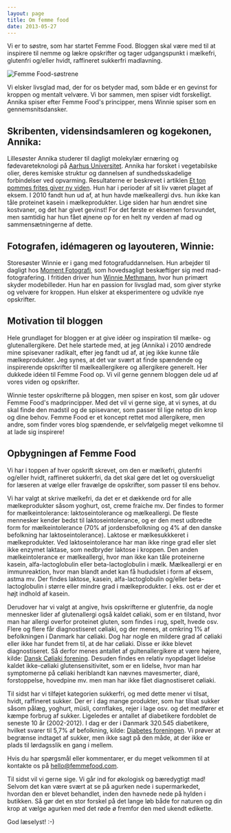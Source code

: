 ```yaml
---
layout: page
title: Om femme food
date: 2013-05-27
---
```


Vi er to søstre, som har startet Femme Food. Bloggen skal være med til at
inspirere til nemme og lækre opskrifter og tager udgangspunkt i mælkefri,
glutenfri og/eller hvidt, raffineret sukkerfri madlavning.

![Femme Food-søstrene](http://farm6.staticflickr.com/5530/12658491565_300624bcdb.jpg)

Vi elsker livsglad mad, der for os betyder mad, som både er en gevinst for
kroppen og mentalt velvære. Vi bor sammen, men spiser vidt forskelligt. Annika
spiser efter Femme Food's principper, mens Winnie spiser som en gennemsnitsdansker.

## Skribenten, vidensindsamleren og kogekonen, Annika:
Lillesøster Annika studerer til dagligt molekylær ernæring og fødevareteknologi
på [Aarhus
Universitet](http://kandidat.au.dk/molekylaer-ernaering-og-foedevareteknologi/).
Annika har forsket i vegetabilske olier, deres kemiske struktur og dannelsen af
sundhedsskadelige forbindelser ved opvarming. Resultaterne er beskrevet i
artiklen [Et ton pommes frites giver ny
viden](http://eng.au.dk/aktuelt/nyheder/vis/artikel/et-ton-pommes-frites-giver-ny-viden/).
Hun har i perioder af sit liv været plaget af
eksem. I 2010 fandt hun ud af, at hun havde mælkeallergi dvs. hun ikke kan tåle
proteinet kasein i mælkeprodukter. Lige siden har hun ændret sine kostvaner, og
det har givet gevinst! For det første er eksemen forsvundet, men samtidig har
hun fået øjnene op for en helt ny verden af mad og sammensætningerne af dette.

## Fotografen, idémageren og layouteren, Winnie:
Storesøster Winnie er i gang med fotografuddannelsen. Hun arbejder til dagligt
hos [Moment Fotografi](http://momentfotografi.dk/), som hovedsagligt beskæftiger
sig med mad-fotografering. I fritiden driver hun [Winnie
Methmann](http://www.winniemethmann.com/), hvor hun primært skyder modebilleder.
Hun har en passion for livsglad mad, som giver styrke og velvære for kroppen.
Hun elsker at eksperimentere og udvikle nye opskrifter.



## Motivation til bloggen
Hele grundlaget for bloggen er at give idéer og inspiration til mælke- og
glutenallergikere. Det hele startede med, at jeg (Annika) i 2010 ændrede mine
spisevaner radikalt, efter jeg fandt ud af, at jeg ikke kunne tåle
mælkeprodukter. Jeg synes, at det var svært at finde spændende og inspirerende
opskrifter til mælkeallergikere og allergikere generelt. Her dukkede idéen til
Femme Food op. Vi vil gerne gennem bloggen dele ud af vores viden og opskrifter.

Winnie tester opskrifterne på bloggen, men spiser en kost, som går udover Femme
Food's madprincipper.  Med det vil vi gerne sige, at vi synes, at du skal finde
den madstil og de spisevaner, som passer til lige netop din krop og dine behov.
Femme Food er et koncept rettet mod allergikere, men andre, som finder vores
blog spændende, er selvfølgelig meget velkomne til at lade sig inspirere!





## Opbygningen af Femme Food

Vi har i toppen af hver opskrift skrevet, om den er mælkefri, glutenfri
og/eller hvidt, raffineret sukkerfri, da det skal gøre det let og overskueligt for læseren at vælge
eller fravælge de opskrifter, som passer til ens behov.

Vi har valgt at skrive mælkefri, da det er et dækkende ord for alle mælkeprodukter såsom yoghurt, ost, creme fraiche mv. Der findes to former for mælkeintolerance: laktoseintolerance og mælkeallergi.  De fleste mennesker kender bedst til
laktoseintolerance, og er den mest udbredte form for mælkeintolerance (70% af
jordensbefolkning og 4% af den danske befolkning har
laktoseintolerance). Laktose er mælkesukkkeret i
mælkeprodukter. Ved laktoseintolerance har man ikke ringe grad eller slet ikke enzymet laktase, som nedbryder laktose i kroppen.
Den anden mælkeintolerance er mælkeallergi, hvor man ikke kan tåle proteinerne kasein, alfa-lactoglobulin eller beta-lactoglobulin i mælk. Mælkeallergi er en immunreaktion, hvor man blandt andet kan få hududslet i form af eksem, astma mv.
Der findes laktose, kasein, alfa-lactoglobulin og/eller beta-lactoglobulin i større eller mindre grad i mælkeprodukter. I eks. ost er der et højt indhold af kasein.

Derudover har vi valgt at angive, hvis opskrifterne er glutenfrie, da nogle
mennesker lider af glutenallergi også kaldet cøliaki, som er en tilstand, hvor man har allergi overfor
proteinet gluten, som findes i rug, spelt, hvede osv. 
Flere og flere får diagnostiseret cøliaki, og der menes, at omkring 1% af
befolkningen i Danmark har cøliaki. Dog har nogle en mildere grad af cøliaki
eller ikke har fundet frem til, at de har cøliaki. Disse er ikke blevet
diagnostiseret. Så derfor menes antallet af gultenallergikere at være højere,
kilde: [Dansk Cøliaki forening](http://www.coeliaki.dk/dk/).
Desuden findes en relativ nyopdaget lidelse kaldet ikke-cøliaki glutensensitivitet, som er en lidelse, hvor man har symptomerne på cøliaki heriblandt kan nævnes mavesmerter, diaré, forstoppelse, hovedpine mv. men man har ikke fået diagnostiseret cøliaki. 


Til sidst har vi tilføjet kategorien sukkerfri, og med dette mener vi tilsat, hvidt,
raffineret sukker. Der er i dag mange produkter, som har tilsat sukker såsom
pålæg, yoghurt, müsli, cornflakes, rejer i lage osv. og det
medfører et kæmpe forbrug af sukker. Ligeledes er antallet af diabetikere
fordoblet de seneste 10 år (2002-2012). I dag er der i Danmark 320.545
diabetikere, hvilket svarer til 5,7% af befolkning, kilde: [Diabetes
foreningen](http://diabetes.dk/presse/diabetes-i-tal/diabetes-i-danmark.aspx).
Vi prøver at begrænse indtaget af sukker,
men ikke sagt på den måde, at der ikke er plads til lørdagsslik en gang i
mellem.

Hvis du har spørgsmål eller kommentarer, er du meget velkommen til at kontakte os
på hello@femmefood.com.

Til sidst vil vi gerne sige. Vi går ind for økologisk og bæredygtigt mad! Selvom det kan
være svært at se på agurken nede i supermarkedet, hvordan den er blevet
behandlet, inden den havnede nede på hylden i butikken. Så gør det en stor
forskel på det lange løb både for naturen og din krop at vælge agurken med det
røde ø fremfor den med ukendt edikette.


God læselyst! :-)
